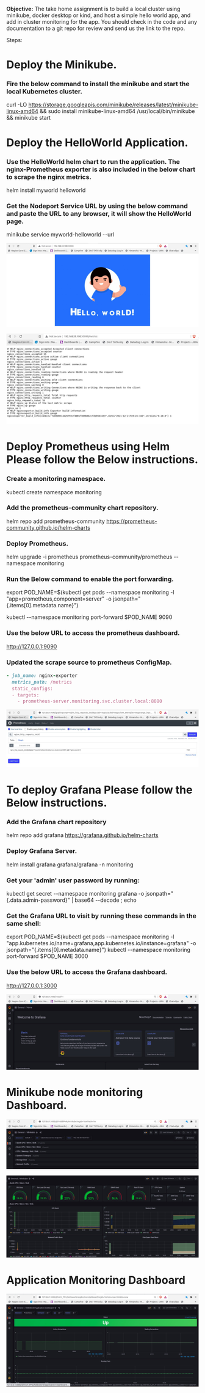**Objective:** The take home assignment is to build a local cluster using minikube, docker desktop or kind, and host a simple hello world app, and add in cluster monitoring for the app. You should check in the code and any documentation to a git repo for review and send us the link to the repo.

Steps:

# Deploy the Minikube.

### Fire the below command to install the minikube and start the local Kubernetes cluster.

   curl -LO https://storage.googleapis.com/minikube/releases/latest/minikube-linux-amd64 && sudo install minikube-linux-amd64 /usr/local/bin/minikube && minikube start

# Deploy the HelloWorld Application.

### Use the HelloWorld helm chart to run the application. The nginx-Prometheus exporter is also included in the below chart to scrape the nginx metrics.

   helm install myworld helloworld

### Get the Nodeport Service URL by using the below command and paste the URL to any browser, it will show the HelloWorld page.

   minikube service myworld-helloworld --url

![Alt text](screenshots/helloworld.jpg?raw=true "HelloWorld.jpg")

![Alt text](screenshots/nginx_metrics.jpg?raw=true "nginx_metrics.jpg")

# Deploy Prometheus using Helm Please follow the Below instructions.

### Create a monitoring namespace.

   kubectl create namespace monitoring

### Add the prometheus-community chart repository.

   helm repo add prometheus-community https://prometheus-community.github.io/helm-charts

### Deploy Prometheus.

   helm upgrade -i prometheus prometheus-community/prometheus --namespace monitoring

### Run the Below command to enable the port forwarding.

   export POD_NAME=$(kubectl get pods --namespace monitoring -l "app=prometheus,component=server" -o jsonpath="{.items[0].metadata.name}")

   kubectl --namespace monitoring port-forward $POD_NAME 9090

### Use the below URL to access the prometheus dashboard.

   http://127.0.0.1:9090

### Updated the scrape source to prometheus ConfigMap.
```ruby
- job_name: nginx-exporter
  metrics_path: /metrics
  static_configs:
  - targets:
    - prometheus-server.monitoring.svc.cluster.local:8080
```

![Alt text](screenshots/Prometheus.jpg?raw=true "Prometheus.jpg")

# To deploy Grafana Please follow the Below instructions.

### Add the Grafana chart repository

   helm repo add grafana https://grafana.github.io/helm-charts

### Deploy Grafana Server.

   helm install grafana grafana/grafana -n monitoring

### Get your 'admin' user password by running:

   kubectl get secret --namespace monitoring grafana -o jsonpath="{.data.admin-password}" | base64 --decode ; echo

### Get the Grafana URL to visit by running these commands in the same shell:

   export POD_NAME=$(kubectl get pods --namespace monitoring -l "app.kubernetes.io/name=grafana,app.kubernetes.io/instance=grafana" -o jsonpath="{.items[0].metadata.name}")
   kubectl --namespace monitoring port-forward $POD_NAME 3000

### Use the below URL to access the Grafana dashboard.

   http://127.0.0.1:3000
   
![Alt text](screenshots/grafana.jpg?raw=true "grafana.jpg")

# Minikube node monitoring Dashboard.

![Alt text](screenshots/Minikube_1.jpg?raw=true "Minikube_1.jpg")

![Alt text](screenshots/Minikube_2.jpg?raw=true "Minikube_2.jpg")


# Application Monitoring Dashboard

![Alt text](screenshots/Application_1.jpg?raw=true "Application_1.jpg")
   
